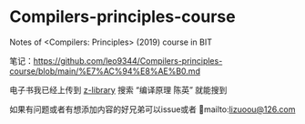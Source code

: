 # Compilers-principles-course
Notes of &lt;Compilers: Principles> (2019) course in BIT

笔记：https://github.com/leo9344/Compilers-principles-course/blob/main/%E7%AC%94%E8%AE%B0.md

电子书我已经上传到 [z-library](https://zh.z-lib.org/) 搜索 “编译原理 陈英” 就能搜到

如果有问题或者有想添加内容的好兄弟可以issue或者 📧mailto:lizuoou@126.com

